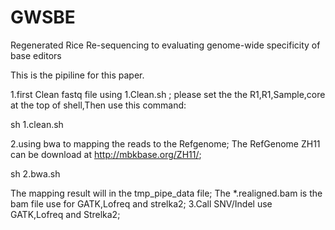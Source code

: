 # GWSBE
Regenerated Rice Re-sequencing to evaluating genome-wide specificity of base editors

This is the pipiline for this paper.



1.first Clean fastq file using 1.Clean.sh ;
  please set the the R1,R1,Sample,core at the top of shell,Then use this command:

   sh 1.clean.sh

2.using bwa to mapping the reads to the Refgenome;
  The RefGenome ZH11 can be download at http://mbkbase.org/ZH11/;
 
   sh 2.bwa.sh
 
  The mapping result will in the tmp_pipe_data file;
  The *.realigned.bam is the bam file use for GATK,Lofreq and strelka2;
3.Call SNV/Indel use GATK,Lofreq and Strelka2;
  
